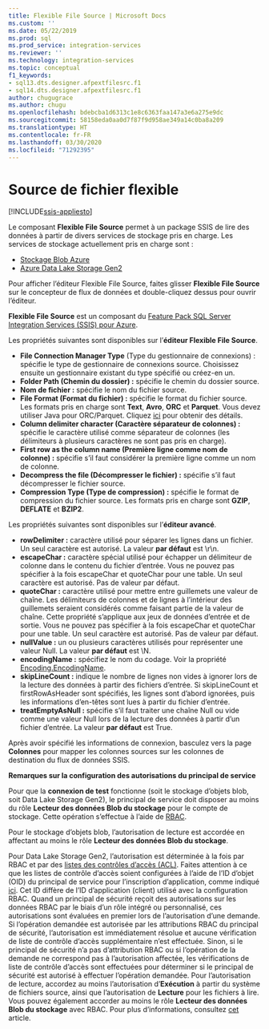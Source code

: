 ```yaml
---
title: Flexible File Source | Microsoft Docs
ms.custom: ''
ms.date: 05/22/2019
ms.prod: sql
ms.prod_service: integration-services
ms.reviewer: ''
ms.technology: integration-services
ms.topic: conceptual
f1_keywords:
- sql13.dts.designer.afpextfilesrc.f1
- sql14.dts.designer.afpextfilesrc.f1
author: chugugrace
ms.author: chugu
ms.openlocfilehash: bdebcba1d6313c1e8c6363faa147a3e6a275e9dc
ms.sourcegitcommit: 58158eda0aa0d7f87f9d958ae349a14c0ba8a209
ms.translationtype: HT
ms.contentlocale: fr-FR
ms.lasthandoff: 03/30/2020
ms.locfileid: "71292395"
---
```

# <a name="flexible-file-source"></a>Source de fichier flexible

[!INCLUDE[ssis-appliesto](../../includes/ssis-appliesto-ssvrpluslinux-asdb-asdw-xxx.md)]

Le composant **Flexible File Source** permet à un package SSIS de lire des données à partir de divers services de stockage pris en charge.
Les services de stockage actuellement pris en charge sont :

- [Stockage Blob Azure](https://azure.microsoft.com/services/storage/blobs/)
- [Azure Data Lake Storage Gen2](https://docs.microsoft.com/azure/storage/blobs/data-lake-storage-introduction)
  
Pour afficher l’éditeur Flexible File Source, faites glisser **Flexible File Source** sur le concepteur de flux de données et double-cliquez dessus pour ouvrir l’éditeur.
  
**Flexible File Source** est un composant du [Feature Pack SQL Server Integration Services (SSIS) pour Azure](../../integration-services/azure-feature-pack-for-integration-services-ssis.md).  
  
Les propriétés suivantes sont disponibles sur l’**éditeur Flexible File Source**.

- **File Connection Manager Type** (Type du gestionnaire de connexions) : spécifie le type de gestionnaire de connexions source. Choisissez ensuite un gestionnaire existant du type spécifié ou créez-en un.
- **Folder Path (Chemin du dossier) :** spécifie le chemin du dossier source.
- **Nom de fichier :** spécifie le nom du fichier source.
- **File Format (Format du fichier) :** spécifie le format du fichier source. Les formats pris en charge sont **Text**, **Avro**, **ORC** et **Parquet**. Vous devez utiliser Java pour ORC/Parquet. Cliquez [ici](../../integration-services/azure-feature-pack-for-integration-services-ssis.md#dependency-on-java) pour obtenir des détails.
- **Column delimiter character (Caractère séparateur de colonnes) :** spécifie le caractère utilisé comme séparateur de colonnes (les délimiteurs à plusieurs caractères ne sont pas pris en charge).
- **First row as the column name (Première ligne comme nom de colonne) :** spécifie s’il faut considérer la première ligne comme un nom de colonne.
- **Decompress the file (Décompresser le fichier) :** spécifie s’il faut décompresser le fichier source.
- **Compression Type (Type de compression) :** spécifie le format de compression du fichier source. Les formats pris en charge sont **GZIP**, **DEFLATE** et **BZIP2**.
  
Les propriétés suivantes sont disponibles sur l’**éditeur avancé**.

- **rowDelimiter :** caractère utilisé pour séparer les lignes dans un fichier. Un seul caractère est autorisé. La valeur **par défaut** est \r\n.
- **escapeChar :** caractère spécial utilisé pour échapper un délimiteur de colonne dans le contenu du fichier d’entrée. Vous ne pouvez pas spécifier à la fois escapeChar et quoteChar pour une table. Un seul caractère est autorisé. Pas de valeur par défaut.
- **quoteChar :** caractère utilisé pour mettre entre guillemets une valeur de chaîne. Les délimiteurs de colonnes et de lignes à l’intérieur des guillemets seraient considérés comme faisant partie de la valeur de chaîne. Cette propriété s’applique aux jeux de données d’entrée et de sortie. Vous ne pouvez pas spécifier à la fois escapeChar et quoteChar pour une table. Un seul caractère est autorisé. Pas de valeur par défaut.
- **nullValue :** un ou plusieurs caractères utilisés pour représenter une valeur Null. La valeur **par défaut** est \N.
- **encodingName :** spécifiez le nom du codage. Voir la propriété [Encoding.EncodingName](https://docs.microsoft.com/dotnet/api/system.text.encoding?redirectedfrom=MSDN&view=netframework-4.8).
- **skipLineCount :**  indique le nombre de lignes non vides à ignorer lors de la lecture des données à partir des fichiers d’entrée. Si skipLineCount et firstRowAsHeader sont spécifiés, les lignes sont d’abord ignorées, puis les informations d’en-têtes sont lues à partir du fichier d’entrée.
- **treatEmptyAsNull :** spécifie s’il faut traiter une chaîne Null ou vide comme une valeur Null lors de la lecture des données à partir d’un fichier d’entrée. La valeur **par défaut** est True.

Après avoir spécifié les informations de connexion, basculez vers la page **Colonnes** pour mapper les colonnes sources sur les colonnes de destination du flux de données SSIS.

**Remarques sur la configuration des autorisations du principal de service**

Pour que la **connexion de test** fonctionne (soit le stockage d’objets blob, soit Data Lake Storage Gen2), le principal de service doit disposer au moins du rôle **Lecteur des données Blob du stockage** pour le compte de stockage.
Cette opération s’effectue à l’aide de [RBAC](https://docs.microsoft.com/azure/storage/common/storage-auth-aad-rbac-portal#assign-rbac-roles-using-the-azure-portal).

Pour le stockage d’objets blob, l’autorisation de lecture est accordée en affectant au moins le rôle **Lecteur des données Blob du stockage**.

Pour Data Lake Storage Gen2, l’autorisation est déterminée à la fois par RBAC et par des [listes des contrôles d’accès (ACL)](https://docs.microsoft.com/azure/storage/blobs/data-lake-storage-how-to-set-permissions-storage-explorer).
Faites attention à ce que les listes de contrôle d’accès soient configurées à l’aide de l’ID d’objet (OID) du principal de service pour l’inscription d’application, comme indiqué [ici](https://docs.microsoft.com/azure/storage/blobs/data-lake-storage-access-control#how-do-i-set-acls-correctly-for-a-service-principal).
Cet ID diffère de l’ID d’application (client) utilisé avec la configuration RBAC.
Quand un principal de sécurité reçoit des autorisations sur les données RBAC par le biais d’un rôle intégré ou personnalisé, ces autorisations sont évaluées en premier lors de l’autorisation d’une demande.
Si l’opération demandée est autorisée par les attributions RBAC du principal de sécurité, l’autorisation est immédiatement résolue et aucune vérification de liste de contrôle d’accès supplémentaire n’est effectuée.
Sinon, si le principal de sécurité n’a pas d’attribution RBAC ou si l’opération de la demande ne correspond pas à l’autorisation affectée, les vérifications de liste de contrôle d’accès sont effectuées pour déterminer si le principal de sécurité est autorisé à effectuer l’opération demandée.
Pour l’autorisation de lecture, accordez au moins l’autorisation d’**Exécution** à partir du système de fichiers source, ainsi que l’autorisation de **Lecture** pour les fichiers à lire.
Vous pouvez également accorder au moins le rôle **Lecteur des données Blob du stockage** avec RBAC.
Pour plus d’informations, consultez [cet](https://docs.microsoft.com/azure/storage/blobs/data-lake-storage-access-control) article.